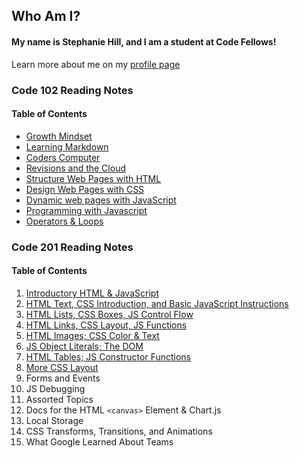## Who Am I?

#### My name is Stephanie Hill, and I am a student at Code Fellows!


Learn more about me on my [profile page](https://github.com/stephnitis)

### Code 102 Reading Notes
#### Table of Contents

- [Growth Mindset](./code102/GrowthMindset.md)
- [Learning Markdown](./code102/markdown.md)
- [Coders Computer](./code102/CodersComputer.md)
- [Revisions and the Cloud](./code102/RevisionsandtheCloud.md)
- [Structure Web Pages with HTML](./code102/htmlstructure.md)
- [Design Web Pages with CSS](./code102/cssdesign.md)
- [Dynamic web pages with JavaScript](./code102/jsnotes.md)
- [Programming with Javascript](./code102/programwjs.md)
- [Operators & Loops](./code102/operatorsnloops.md)

### Code 201 Reading Notes
#### Table of Contents

1. [Introductory HTML & JavaScript](./code201/class-01.md)
2. [HTML Text, CSS Introduction, and Basic JavaScript Instructions](./code201/class-02.md)
3. [HTML Lists, CSS Boxes, JS Control Flow](./code201/class-03.md)
4. [HTML Links, CSS Layout, JS Functions](./code201/class-04.md)
5. [HTML Images; CSS Color & Text](./code201/class-05.md)
6. [JS Object Literals; The DOM](./code201/class-06.md)
7. [HTML Tables; JS Constructor Functions](./code201/class-07.md)
8. [More CSS Layout](./code201/class-08.md)
9. Forms and Events
10. JS Debugging
11. Assorted Topics
12. Docs for the HTML `<canvas>` Element & Chart.js
13. Local Storage
14. CSS Transforms, Transitions, and Animations
15. What Google Learned About Teams
